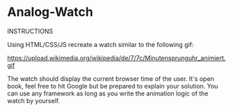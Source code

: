 # Analog-Watch

  INSTRUCTIONS

  Using HTML/CSS/JS recreate a watch similar to the following gif: 

  https://upload.wikimedia.org/wikipedia/de/7/7c/Minutensprunguhr_animiert.gif

  The watch should display the current browser time of the user.
  It's open book, feel free to hit Google but be prepared to explain your solution.
  You can use any framework as long as you write the animation logic of the
  watch by yourself.
